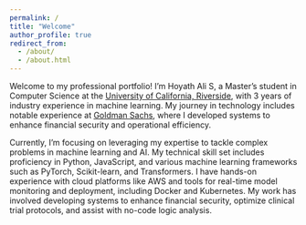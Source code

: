 ```yaml
---
permalink: /
title: "Welcome"
author_profile: true
redirect_from: 
  - /about/
  - /about.html
---
```

Welcome to my professional portfolio! I’m Hoyath Ali S, a Master’s student in Computer Science at the <a href="https://www.ucr.edu/">University of California, Riverside</a>, with 3 years of industry experience in machine learning. My journey in technology includes notable experience at <a href="https://www.goldmansachs.com/">Goldman Sachs</a>, where I developed systems to enhance financial security and operational efficiency.

Currently, I’m focusing on leveraging my expertise to tackle complex problems in machine learning and AI. My technical skill set includes proficiency in Python, JavaScript, and various machine learning frameworks such as PyTorch, Scikit-learn, and Transformers. I have hands-on experience with cloud platforms like AWS and tools for real-time model monitoring and deployment, including Docker and Kubernetes. My work has involved developing systems to enhance financial security, optimize clinical trial protocols, and assist with no-code logic analysis.

